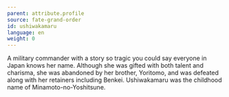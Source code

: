 ```yaml
---
parent: attribute.profile
source: fate-grand-order
id: ushiwakamaru
language: en
weight: 0
---
```


A military commander with a story so tragic you could say everyone in Japan knows her name.
Although she was gifted with both talent and charisma, she was abandoned by her brother, Yoritomo, and was defeated along with her retainers including Benkei.
Ushiwakamaru was the childhood name of Minamoto-no-Yoshitsune.
